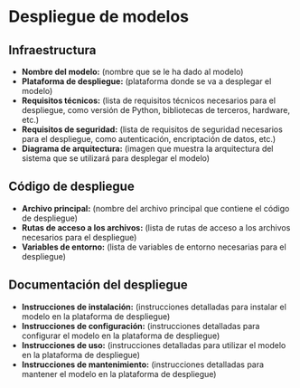 # Despliegue de modelos

## Infraestructura

- **Nombre del modelo:** (nombre que se le ha dado al modelo)
- **Plataforma de despliegue:** (plataforma donde se va a desplegar el modelo)
- **Requisitos técnicos:** (lista de requisitos técnicos necesarios para el despliegue, como versión de Python, bibliotecas de terceros, hardware, etc.)
- **Requisitos de seguridad:** (lista de requisitos de seguridad necesarios para el despliegue, como autenticación, encriptación de datos, etc.)
- **Diagrama de arquitectura:** (imagen que muestra la arquitectura del sistema que se utilizará para desplegar el modelo)

## Código de despliegue

- **Archivo principal:** (nombre del archivo principal que contiene el código de despliegue)
- **Rutas de acceso a los archivos:** (lista de rutas de acceso a los archivos necesarios para el despliegue)
- **Variables de entorno:** (lista de variables de entorno necesarias para el despliegue)

## Documentación del despliegue

- **Instrucciones de instalación:** (instrucciones detalladas para instalar el modelo en la plataforma de despliegue)
- **Instrucciones de configuración:** (instrucciones detalladas para configurar el modelo en la plataforma de despliegue)
- **Instrucciones de uso:** (instrucciones detalladas para utilizar el modelo en la plataforma de despliegue)
- **Instrucciones de mantenimiento:** (instrucciones detalladas para mantener el modelo en la plataforma de despliegue)
